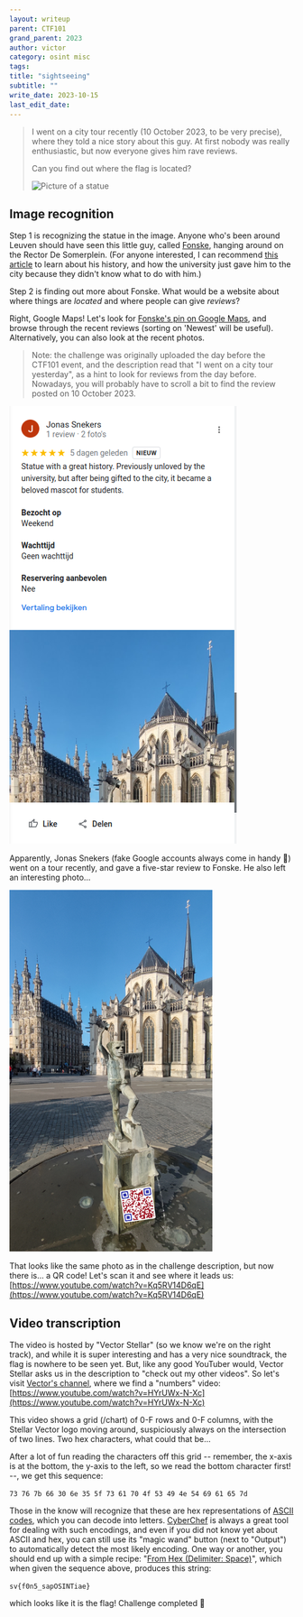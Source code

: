 ```yaml
---
layout: writeup
parent: CTF101
grand_parent: 2023
author: victor
category: osint misc
tags: 
title: "sightseeing"
subtitle: ""
write_date: 2023-10-15
last_edit_date:
---
```


> I went on a city tour recently (10 October 2023, to be very precise), where they told a nice story about this guy. 
> At first nobody was really enthusiastic, but now everyone gives him rave reviews.
>
> Can you find out where the flag is located?
> 
> <img src="https://play.stellarvector.be/files/7c0699baeb6d79a4effc86384a0303be/IMG_20230930_101436.jpg" width="360" alt="Picture of a statue">

## Image recognition

Step 1 is recognizing the statue in the image. 
Anyone who's been around Leuven should have seen this little guy, called [Fonske](https://nl.wikipedia.org/wiki/Fonske), hanging around on the Rector De Somerplein. 
(For anyone interested, I can recommend [this article](https://www.nieuwsblad.be/cnt/blpla_20121018_001) to learn about his history, and how the university just gave him to the city because they didn't know what to do with him.)

Step 2 is finding out more about Fonske. 
What would be a website about where things are *located* and where people can give *reviews*?

Right, Google Maps! 
Let's look for [Fonske's pin on Google Maps](https://maps.app.goo.gl/H6T7Z4aMGrg9Xs8d6), and browse through the recent reviews (sorting on 'Newest' will be useful). 
Alternatively, you can also look at the recent photos. 

> Note: the challenge was originally uploaded the day before the CTF101 event, and the description read that "I went on a city tour yesterday", as a hint to look for reviews from the day before. Nowadays, you will probably have to scroll a bit to find the review posted on 10 October 2023.

![Google Maps review for Fonske](sightseeing-screenshot1.png)

Apparently, Jonas Snekers (fake Google accounts always come in handy 👀) went on a tour recently, and gave a five-star review to Fonske. 
He also left an interesting photo...

<img src="sightseeing-photo2.jpg" width="360" alt="Photo of Fonske with a QR code">

That looks like the same photo as in the challenge description, but now there is... a QR code! 
Let's scan it and see where it leads us: [https://www.youtube.com/watch?v=Kq5RV14D6qE](https://www.youtube.com/watch?v=Kq5RV14D6qE)

## Video transcription
The video is hosted by "Vector Stellar" (so we know we're on the right track), and while it is super interesting and has a very nice soundtrack, the flag is nowhere to be seen yet.
But, like any good YouTuber would, Vector Stellar asks us in the description to "check out my other videos". 
So let's visit [Vector's channel](https://www.youtube.com/@VectorStellar), where we find a "numbers" video: [https://www.youtube.com/watch?v=HYrUWx-N-Xc](https://www.youtube.com/watch?v=HYrUWx-N-Xc)

This video shows a grid (/chart) of 0-F rows and 0-F columns, with the Stellar Vector logo moving around, suspiciously always on the intersection of two lines. 
Two hex characters, what could that be...

After a lot of fun reading the characters off this grid -- remember, the x-axis is at the bottom, the y-axis to the left, so we read the bottom character first! --, we get this sequence:

`73 76 7b 66 30 6e 35 5f 73 61 70 4f 53 49 4e 54 69 61 65 7d`

Those in the know will recognize that these are hex representations of [ASCII codes](https://en.wikipedia.org/wiki/ASCII), which you can decode into letters.
[CyberChef](https://gchq.github.io/CyberChef/) is always a great tool for dealing with such encodings, and even if you did not know yet about ASCII and hex, you can still use its "magic wand" button (next to "Output") to automatically detect the most likely encoding. 
One way or another, you should end up with a simple recipe: "[From Hex (Delimiter: Space)](https://gchq.github.io/CyberChef/#recipe=From_Hex('Space')&input=NzMgNzYgN2IgNjYgMzAgNmUgMzUgNWYgNzMgNjEgNzAgNGYgNTMgNDkgNGUgNTQgNjkgNjEgNjUgN2Q)", which when given the sequence above, produces this string:

`sv{f0n5_sapOSINTiae}`

which looks like it is the flag! Challenge completed 👊
